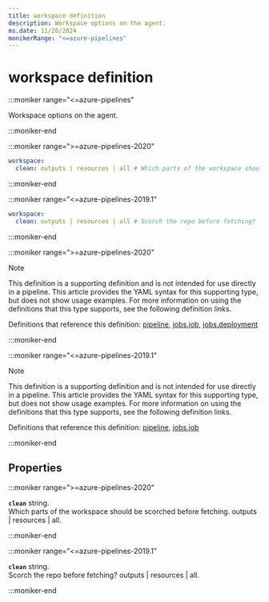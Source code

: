 ```yaml
---
title: workspace definition
description: Workspace options on the agent.
ms.date: 11/20/2024
monikerRange: "<=azure-pipelines"
---
```


# workspace definition

<!-- :::description::: -->
:::moniker range="<=azure-pipelines"

<!-- :::editable-content name="description"::: -->
Workspace options on the agent.
<!-- :::editable-content-end::: -->

:::moniker-end
<!-- :::description-end::: -->

<!-- :::syntax::: -->
:::moniker range=">=azure-pipelines-2020"

```yaml
workspace:
  clean: outputs | resources | all # Which parts of the workspace should be scorched before fetching.
```

:::moniker-end

:::moniker range="<=azure-pipelines-2019.1"

```yaml
workspace:
  clean: outputs | resources | all # Scorch the repo before fetching?
```

:::moniker-end
<!-- :::syntax-end::: -->

<!-- :::parents::: -->
:::moniker range=">=azure-pipelines-2020"

> [!NOTE]
> This definition is a supporting definition and is not intended for use directly in a pipeline. This article provides the YAML syntax for this supporting type, but does not show usage examples. For more information on using the definitions that this type supports, see the following definition links.

Definitions that reference this definition: [pipeline](pipeline.md), [jobs.job](jobs-job.md), [jobs.deployment](jobs-deployment.md)

:::moniker-end

:::moniker range="<=azure-pipelines-2019.1"

> [!NOTE]
> This definition is a supporting definition and is not intended for use directly in a pipeline. This article provides the YAML syntax for this supporting type, but does not show usage examples. For more information on using the definitions that this type supports, see the following definition links.

Definitions that reference this definition: [pipeline](pipeline.md), [jobs.job](jobs-job.md)

:::moniker-end
<!-- :::parents-end::: -->

## Properties

<!-- :::properties::: -->
<!-- :::item name="clean"::: -->
:::moniker range=">=azure-pipelines-2020"

**`clean`** string.<br><!-- :::editable-content name="propDescription"::: -->
Which parts of the workspace should be scorched before fetching. outputs | resources | all.
<!-- :::editable-content-end::: -->

:::moniker-end

:::moniker range="<=azure-pipelines-2019.1"

**`clean`** string.<br><!-- :::editable-content name="propDescription"::: -->
Scorch the repo before fetching? outputs | resources | all.
<!-- :::editable-content-end::: -->

:::moniker-end
<!-- :::item-end::: -->
<!-- :::properties-end::: -->

<!-- :::remarks::: -->
<!-- :::editable-content name="remarks"::: -->
<!-- :::editable-content-end::: -->
<!-- :::remarks-end::: -->

<!-- :::examples::: -->
<!-- :::editable-content name="examples"::: -->
<!-- :::editable-content-end::: -->
<!-- :::examples-end::: -->

<!-- :::see-also::: -->
<!-- :::editable-content name="seeAlso"::: -->
<!-- :::editable-content-end::: -->
<!-- :::see-also-end::: -->